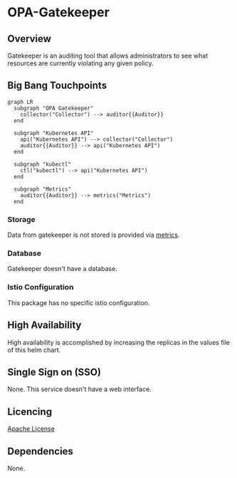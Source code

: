# OPA-Gatekeeper

## Overview

Gatekeeper is an auditing tool that allows administrators to see what resources are currently violating any given policy.

## Big Bang Touchpoints

```mermaid
graph LR
  subgraph "OPA Gatekeeper"
    collector("Collector") --> auditor{{Auditor}}
  end      

  subgraph "Kubernetes API"
    api("Kubernetes API") --> collector("Collector")
    auditor{{Auditor}} --> api("Kubernetes API")
  end

  subgraph "kubectl"
    ctl("kubectl") --> api("Kubernetes API")
  end

  subgraph "Metrics"
    auditor{{Auditor}} --> metrics("Metrics")
  end
```

### Storage

Data from gatekeeper is not stored is provided via [metrics](https://open-policy-agent.github.io/gatekeeper/website/docs/metrics/).

### Database

Gatekeeper doesn't have a database.

### Istio Configuration

This package has no specific istio configuration.

## High Availability

High availability is accomplished by increasing the replicas in the values file of this helm chart.

## Single Sign on (SSO)

None. This service doesn't have a web interface.

## Licencing

[Apache License](https://github.com/open-policy-agent/gatekeeper/blob/master/LICENSE)

## Dependencies

None.
